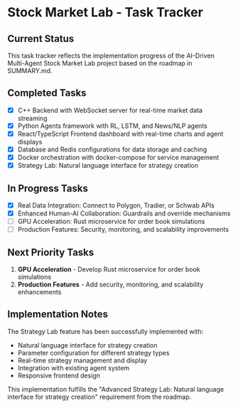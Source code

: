 # Stock Market Lab - Task Tracker

## Current Status

This task tracker reflects the implementation progress of the AI-Driven Multi-Agent Stock Market Lab project based on the roadmap in SUMMARY.md.

## Completed Tasks

- [x] C++ Backend with WebSocket server for real-time market data streaming
- [x] Python Agents framework with RL, LSTM, and News/NLP agents
- [x] React/TypeScript Frontend dashboard with real-time charts and agent displays
- [x] Database and Redis configurations for data storage and caching
- [x] Docker orchestration with docker-compose for service management
- [x] Strategy Lab: Natural language interface for strategy creation

## In Progress Tasks

- [x] Real Data Integration: Connect to Polygon, Tradier, or Schwab APIs
- [x] Enhanced Human-AI Collaboration: Guardrails and override mechanisms
- [ ] GPU Acceleration: Rust microservice for order book simulations
- [ ] Production Features: Security, monitoring, and scalability improvements

## Next Priority Tasks

1. **GPU Acceleration** - Develop Rust microservice for order book simulations
2. **Production Features** - Add security, monitoring, and scalability enhancements

## Implementation Notes

The Strategy Lab feature has been successfully implemented with:
- Natural language interface for strategy creation
- Parameter configuration for different strategy types
- Real-time strategy management and display
- Integration with existing agent system
- Responsive frontend design

This implementation fulfills the "Advanced Strategy Lab: Natural language interface for strategy creation" requirement from the roadmap.